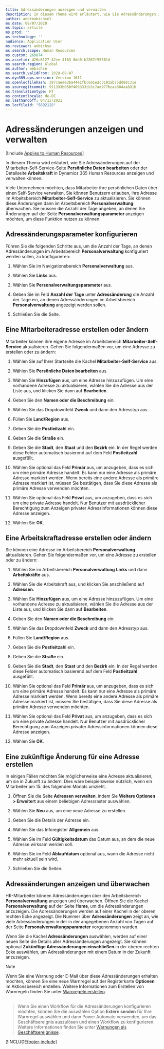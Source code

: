 ```yaml
---
title: Adressänderungen anzeigen und verwalten
description: In diesem Thema wird erläutert, wie Sie Adressänderungen in Dynamics 365 Human Resources anzeigen und verwalten können.
author: andreabichsel
ms.date: 08/07/2020
ms.topic: article
ms.prod: ''
ms.technology: ''
audience: Application User
ms.reviewer: anbichse
ms.search.scope: Human Resources
ms.custom: 269074
ms.assetid: 426c6127-42ee-4163-8dd0-b2867f95581d
ms.search.region: Global
ms.author: anbichse
ms.search.validFrom: 2020-08-07
ms.dyn365.ops.version: Version 1611
ms.openlocfilehash: 387caeee3ba44e1fbc661e2c31915b75dd80c31e
ms.sourcegitcommit: 951393b05bf409333cb3c7ad977bcaa804aa801b
ms.translationtype: HT
ms.contentlocale: de-DE
ms.lasthandoff: 04/13/2021
ms.locfileid: "5892128"
---
```

# <a name="view-and-manage-address-changes"></a>Adressänderungen anzeigen und verwalten

[!include [Applies to Human Resources](../includes/applies-to-hr.md)]

In diesem Thema wird erläutert, wie Sie Adressänderungen auf der Mitarbeiter-Self-Service-Seite **Persönliche Daten bearbeiten** oder der Detailseite **Arbeitskraft** in Dynamics 365 Human Resources anzeigen und verwalten können.

Viele Unternehmen möchten, dass Mitarbeiter ihre persönlichen Daten über einen Self-Service verwalten. Sie können Benutzern erlauben, ihre Adresse im Arbeitsbereich **Mitarbeiter-Self-Service** zu aktualisieren. Sie können diese Änderungen dann im Arbeitsbereich **Personalverwaltung** überwachen. Sie müssen die Anzahl der Tage angeben, an denen Sie Änderungen auf der Seite **Personalverwaltungsparameter** anzeigen möchten, um diese Funktion nutzen zu können.

## <a name="configure-address-change-parameters"></a>Adressänderungsparameter konfigurieren

Führen Sie die folgenden Schritte aus, um die Anzahl der Tage, an denen Adressänderungen im Arbeitsbereich **Personalverwaltung** konfiguriert werden sollen, zu konfigurieren:

1. Wählen Sie im Navigationsbereich **Personalverwaltung** aus.

2. Wählen Sie **Links** aus.

3. Wählen Sie **Personalverwaltungsparameter** aus.

4. Geben Sie im Feld **Anzahl der Tage** unter **Adressänderung** die Anzahl der Tage ein, an denen Adressänderungen im Arbeitsbereich **Personalverwaltung** angezeigt werden sollen.

5. Schließen Sie die Seite.

## <a name="create-or-change-an-employee-address"></a>Eine Mitarbeiteradresse erstellen oder ändern

Mitarbeiter können ihre eigene Adresse im Arbeitsbereich **Mitarbeiter-Self-Service** aktualisieren. Gehen Sie folgendermaßen vor, um eine Adresse zu erstellen oder zu ändern:

1. Wählen Sie auf Ihrer Startseite die Kachel **Mitarbeiter-Self-Service** aus.

2. Wählen Sie **Persönliche Daten bearbeiten** aus.

3. Wählen Sie **Hinzufügen** aus, um eine Adresse hinzuzufügen. Um eine vorhandene Adresse zu aktualisieren, wählen Sie die Adresse aus der Liste aus, und klicken Sie dann auf **Bearbeiten**.

4. Geben Sie den **Namen oder die Beschreibung** ein.

5. Wählen Sie das Dropdownfeld **Zweck** und dann den Adresstyp aus.

6. Füllen Sie **Land/Region** aus.

7. Geben Sie die **Postleitzahl** ein.

8. Geben Sie die **Straße** ein.

9. Geben Sie die **Stadt**, den **Staat** und den **Bezirk** ein. In der Regel werden diese Felder automatisch basierend auf dem Feld **Postleitzahl** ausgefüllt.

10. Wählen Sie optional das Feld **Primär** aus, um anzugeben, dass es sich um eine primäre Adresse handelt. Es kann nur eine Adresse als primäre Adresse markiert werden. Wenn bereits eine andere Adresse als primäre Adresse markiert ist, müssen Sie bestätigen, dass Sie diese Adresse als primäre Adresse verwenden möchten.

11. Wählen Sie optional das Feld **Privat** aus, um anzugeben, dass es sich um eine private Adresse handelt. Nur Benutzer mit ausdrücklicher Berechtigung zum Anzeigen privater Adressinformationen können diese Adresse anzeigen.

12. Wählen Sie **OK**.

## <a name="create-or-change-a-worker-address"></a>Eine Arbeitskraftadresse erstellen oder ändern

Sie können eine Adresse im Arbeitsbereich **Personalverwaltung** aktualisieren. Gehen Sie folgendermaßen vor, um eine Adresse zu erstellen oder zu ändern:

1. Wählen Sie im Arbeitsbereich **Personalverwaltung** **Links** und dann **Arbeitskräfte** aus.

3. Wählen Sie die Arbeitskraft aus, und klicken Sie anschließend auf **Adressen**.

3. Wählen Sie **Hinzufügen** aus, um eine Adresse hinzuzufügen. Um eine vorhandene Adresse zu aktualisieren, wählen Sie die Adresse aus der Liste aus, und klicken Sie dann auf **Bearbeiten**.

4. Geben Sie den **Namen oder die Beschreibung** ein.

5. Wählen Sie das Dropdownfeld **Zweck** und dann den Adresstyp aus.

6. Füllen Sie **Land/Region** aus.

7. Geben Sie die **Postleitzahl** ein.

8. Geben Sie die **Straße** ein.

9. Geben Sie die **Stadt**, den **Staat** und den **Bezirk** ein. In der Regel werden diese Felder automatisch basierend auf dem Feld **Postleitzahl** ausgefüllt.

10. Wählen Sie optional das Feld **Primär** aus, um anzugeben, dass es sich um eine primäre Adresse handelt. Es kann nur eine Adresse als primäre Adresse markiert werden. Wenn bereits eine andere Adresse als primäre Adresse markiert ist, müssen Sie bestätigen, dass Sie diese Adresse als primäre Adresse verwenden möchten.

11. Wählen Sie optional das Feld **Privat** aus, um anzugeben, dass es sich um eine private Adresse handelt. Nur Benutzer mit ausdrücklicher Berechtigung zum Anzeigen privater Adressinformationen können diese Adresse anzeigen.

12. Wählen Sie **OK**.
 
## <a name="create-a-future-change-for-an-address"></a>Eine zukünftige Änderung für eine Adresse erstellen

In einigen Fällen möchten Sie möglicherweise eine Adresse aktualisieren, um sie in Zukunft zu ändern. Dies wäre beispielsweise nützlich, wenn ein Mitarbeiter am 15. des folgenden Monats umzieht.

1. Öffnen Sie die Seite **Adressen verwalten**, indem Sie **Weitere Optionen > Erweitert** aus einem beliebigen Adressraster auswählen.

2. Wählen Sie **Neu** aus, um eine neue Adresse zu erstellen.

3. Geben Sie die Details der Adresse ein.

4. Wählen Sie das Inforegister **Allgemein** aus.

5. Wählen Sie im Feld **Gültigkeitsdatum** das Datum aus, an dem die neue Adresse wirksam werden soll.

6. Wählen Sie im Feld **Ablaufdatum** optional aus, wann die Adresse nicht mehr aktuell sein wird.

7. Schließen Sie die Seiten.

## <a name="view-and-monitor-address-changes"></a>Adressänderungen anzeigen und überwachen

HR-Mitarbeiter können Adressänderungen über den Arbeitsbereich **Personalverwaltung** anzeigen und überwachen. Öffnen Sie die Kachel **Personalverwaltung** auf der Seite **Home**, um die Adressänderungen anzuzeigen. Die Adressänderungen werden auf einer Kachel in der oberen rechten Ecke angezeigt. Die Nummer über **Adressänderungen** zeigt an, wie viele Adressänderungen in der in der angegebenen Anzahl von Tagen auf der Seite **Personalverwaltungsparameter** vorgenommen wurden. 

Wenn Sie die Kachel **Adressänderungen** auswählen, werden auf einer neuen Seite die Details aller Adressänderungen angezeigt. Sie können optional **Zukünftige Adressänderungen einschließen** in der oberen rechten Ecke auswählen, um Adressänderungen mit einem Datum in der Zukunft anzuzeigen.

> [!NOTE]
> Wenn Sie eine Warnung oder E-Mail über diese Adressänderungen erhalten möchten, können Sie eine neue Warnregel auf der Registerkarte **Optionen** im Aktionsbereich erstellen. Weitere Informationen zum Erstellen von Warnregeln finden Sie unter [Warnregeln erstellen](../fin-ops-core/fin-ops/get-started/create-alerts.md).<br><br>

> Wenn Sie einen Workflow für die Adressänderungen konfigurieren möchten, können Sie die auswählen Option **Extern senden** für Ihre Warnregel auswählen und dann Power Automate verwenden, um das Geschäftsereignis auszulösen und einen Workflow zu konfigurieren. Weitere Informationen finden Sie unter [Warnungen als Geschäftsereignisse](../fin-ops-core/fin-ops/get-started/create-alerts.md#alerts-as-business-events).


[!INCLUDE[footer-include](../includes/footer-banner.md)]